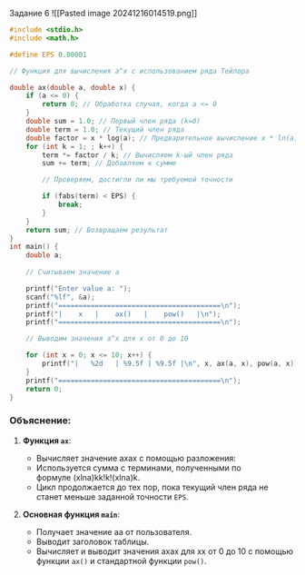 Задание 6 
![[Pasted image 20241216014519.png]]



```C
#include <stdio.h>
#include <math.h>  

#define EPS 0.00001

// Функция для вычисления a^x с использованием ряда Тейлора

double ax(double a, double x) {
    if (a <= 0) {
        return 0; // Обработка случая, когда a <= 0
    }
    double sum = 1.0; // Первый член ряда (k=0)
    double term = 1.0; // Текущий член ряда
    double factor = x * log(a); // Предварительное вычисление x * ln(a)
    for (int k = 1; ; k++) {
        term *= factor / k; // Вычисляем k-ый член ряда
        sum += term; // Добавляем к сумме

        // Проверяем, достигли ли мы требуемой точности

        if (fabs(term) < EPS) {
            break;
        }
    }
    return sum; // Возвращаем результат
}
int main() {
    double a;
    
    // Считываем значение a

    printf("Enter value a: ");
    scanf("%lf", &a);
    printf("========================================\n");
    printf("|    x   |    ax()   |    pow()   |\n");
    printf("========================================\n");

    // Выводим значения a^x для x от 0 до 10

    for (int x = 0; x <= 10; x++) {
        printf("|   %2d   | %9.5f | %9.5f |\n", x, ax(a, x), pow(a, x));
    }
    printf("========================================\n");
    return 0;
}
```

### Объяснение:

1. **Функция `ax`**:
    
    - Вычисляет значение axax с помощью разложения:
    - Используется сумма с терминами, полученными по формуле (xln⁡a)kk!k!(xlna)k​.
    - Цикл продолжается до тех пор, пока текущий член ряда не станет меньше заданной точности `EPS`.
2. **Основная функция `main`**:
    
    - Получает значение aa от пользователя.
    - Выводит заголовок таблицы.
    - Вычисляет и выводит значения axax для xx от 0 до 10 с помощью функции `ax()` и стандартной функции `pow()`.